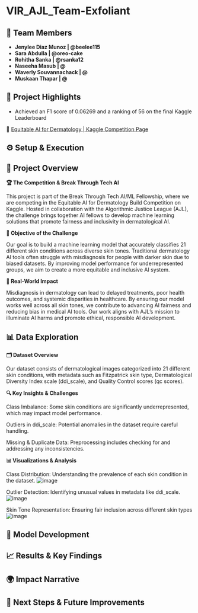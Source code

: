 # VIR_AJL_Team-Exfoliant

## 👥 Team Members
- **Jenylee Diaz Munoz | @beelee115**  
- **Sara Abdulla | @oreo-cake**
- **Rohitha Sanka | @rsanka12**
- **Naseeha Masub | @**
- **Waverly Souvannachack | @**
- **Muskaan Thapar | @**

## 🌟 Project Highlights
* Achieved an F1 score of 0.06269 and a ranking of 56 on the final Kaggle Leaderboard

🔗 [Equitable AI for Dermatology | Kaggle Competition Page](https://www.kaggle.com/competitions/bttai-ajl-2025/overview)

## ⚙️ Setup & Execution

## 📌 Project Overview
**🏆 The Competition & Break Through Tech AI**

This project is part of the Break Through Tech AI/ML Fellowship, where we are competing in the Equitable AI for Dermatology Build Competition on Kaggle. Hosted in collaboration with the Algorithmic Justice League (AJL), the challenge brings together AI fellows to develop machine learning solutions that promote fairness and inclusivity in dermatological AI.

**🎯 Objective of the Challenge**

Our goal is to build a machine learning model that accurately classifies 21 different skin conditions across diverse skin tones. Traditional dermatology AI tools often struggle with misdiagnosis for people with darker skin due to biased datasets. By improving model performance for underrepresented groups, we aim to create a more equitable and inclusive AI system.

**🌱 Real-World Impact**

Misdiagnosis in dermatology can lead to delayed treatments, poor health outcomes, and systemic disparities in healthcare. By ensuring our model works well across all skin tones, we contribute to advancing AI fairness and reducing bias in medical AI tools. Our work aligns with AJL’s mission to illuminate AI harms and promote ethical, responsible AI development.

## 📊 Data Exploration

**🗂 Dataset Overview**

Our dataset consists of dermatological images categorized into 21 different skin conditions, with metadata such as Fitzpatrick skin type, Dermatological Diversity Index scale (ddi_scale), and Quality Control scores (qc scores). 

**🔍 Key Insights & Challenges**

Class Imbalance: Some skin conditions are significantly underrepresented, which may impact model performance.

Outliers in ddi_scale: Potential anomalies in the dataset require careful handling.

Missing & Duplicate Data: Preprocessing includes checking for and addressing any inconsistencies.

**📊 Visualizations & Analysis**

Class Distribution: Understanding the prevalence of each skin condition in the dataset.
![image](https://github.com/user-attachments/assets/611c3090-002d-49d7-ba45-76803b351a80)

Outlier Detection: Identifying unusual values in metadata like ddi_scale.
![image](https://github.com/user-attachments/assets/eec3e56e-f970-43da-b96c-23fe695d81f8)

Skin Tone Representation: Ensuring fair inclusion across different skin types
![image](https://github.com/user-attachments/assets/35dd9b12-19a0-4bef-9880-c9ca66f2bcce)

## 🧠 Model Development

## 📈 Results & Key Findings

## 🌍 Impact Narrative

## 🚀 Next Steps & Future Improvements
